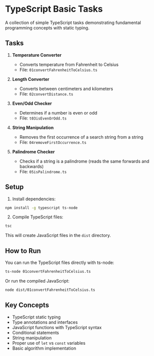 # TypeScript Basic Tasks

A collection of simple TypeScript tasks demonstrating fundamental programming concepts with static typing.

## Tasks

1. **Temperature Converter**
   - Converts temperature from Fahrenheit to Celsius
   - File: `01convertFahrenheitToCelsius.ts`

2. **Length Converter**
   - Converts between centimeters and kilometers
   - File: `02convertDistance.ts`

3. **Even/Odd Checker**
   - Determines if a number is even or odd
   - File: `t03isEvenOrOdd.ts`

4. **String Manipulation**
   - Removes the first occurrence of a search string from a string
   - File: `04removeFirstOccurrence.ts`

5. **Palindrome Checker**
   - Checks if a string is a palindrome (reads the same forwards and backwards)
   - File: `05isPalindrome.ts`

## Setup

1. Install dependencies:
```bash
npm install -g typescript ts-node
```

2. Compile TypeScript files:
```bash
tsc
```

This will create JavaScript files in the `dist` directory.

## How to Run

You can run the TypeScript files directly with ts-node:

```bash
ts-node 01convertFahrenheitToCelsius.ts
```

Or run the compiled JavaScript:

```bash
node dist/01convertFahrenheitToCelsius.ts
```

## Key Concepts

- TypeScript static typing
- Type annotations and interfaces
- JavaScript functions with TypeScript syntax
- Conditional statements
- String manipulation
- Proper use of `let` vs `const` variables
- Basic algorithm implementation